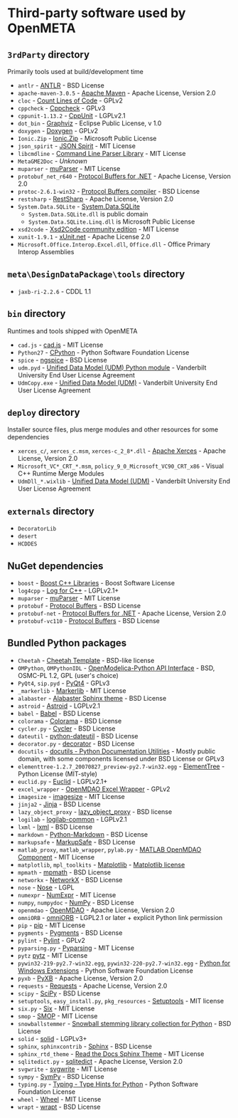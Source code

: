 Third-party software used by OpenMETA
=====================================

`3rdParty` directory
------------------

Primarily tools used at build/development time

  * `antlr` - [ANTLR](http://www.antlr.org/) - BSD License
  * `apache-maven-3.0.5` - [Apache Maven](https://maven.apache.org/) - Apache License, Version 2.0
  * `cloc` - [Count Lines of Code](http://cloc.sourceforge.net/) - GPLv2
  * `cppcheck` - [Cppcheck](http://cppcheck.sourceforge.net/) - GPLv3
  * `cppunit-1.13.2` - [CppUnit](https://sourceforge.net/projects/cppunit/) - LGPLv2.1
  * `dot_bin` - [Graphviz](http://www.graphviz.org/) - Eclipse Public License, v 1.0
  * `doxygen` - [Doxygen](http://www.stack.nl/~dimitri/doxygen/) - GPLv2
  * `Ionic.Zip` - [Ionic.Zip](https://dotnetzip.codeplex.com/) - Microsoft Public License
  * `json_spirit` - [JSON Spirit](https://www.codeproject.com/Articles/20027/JSON-Spirit-A-C-JSON-Parser-Generator-Implemented) - MIT License
  * `libcmdline` - [Command Line Parser Library](https://commandline.codeplex.com/) - MIT License
  * `MetaGME2Doc` - *Unknown*
  * `muparser` - [muParser][muparser] - MIT License
  * `protobuf_net_r640` - [Protocol Buffers for .NET][Protobuf.NET] - Apache License, Version 2.0
  * `protoc-2.6.1-win32` - [Protocol Buffers compiler][Protobuf] - BSD License
  * `restsharp` - [RestSharp](http://restsharp.org/) - Apache License, Version 2.0
  * `System.Data.SQLite` - [System.Data.SQLite](https://system.data.sqlite.org/index.html/doc/trunk/www/index.wiki)
      * `System.Data.SQLite.dll` is public domain
      * `System.Data.SQLite.Linq.dll` is Microsoft Public License
  * `xsd2code` - [Xsd2Code community edition](https://xsd2code.codeplex.com/) - MIT License
  * `xunit-1.9.1` - [xUnit.net](https://xunit.github.io/) - Apache License 2.0
  * `Microsoft.Office.Interop.Excel.dll`, `Office.dll` - Office Primary Interop Assemblies

`meta\DesignDataPackage\tools` directory
---------------
  * `jaxb-ri-2.2.6` - CDDL 1.1

`bin` directory
---------------

Runtimes and tools shipped with OpenMETA

  * `cad.js` - [cad.js](https://github.com/ghemingway/cad.js) - MIT License
  * `Python27` - [CPython](https://www.python.org/) - Python Software Foundation License
  * `spice` - [ngspice](http://ngspice.sourceforge.net/) - BSD License
  * `udm.pyd` - [Unified Data Model (UDM) Python module][UDM] - Vanderbilt University End User License Agreement
  * `UdmCopy.exe` - [Unified Data Model (UDM)][UDM] - Vanderbilt University End User License Agreement

`deploy` directory
------------------

Installer source files, plus merge modules and other resources for some dependencies

  * `xerces_c/`, `xerces_c.msm`, `xerces-c_2_8*.dll` - [Apache Xerces](http://xerces.apache.org/) - Apache License, Version 2.0
  * `Microsoft_VC*_CRT_*.msm`, `policy_9_0_Microsoft_VC90_CRT_x86` - Visual C++ Runtime Merge Modules
  * `UdmDll_*.wixlib` - [Unified Data Model (UDM)][UDM] - Vanderbilt University End User License Agreement

[UDM]: http://www.isis.vanderbilt.edu/tools/UDM

`externals` directory
---------------------

  * `DecoratorLib`
  * `desert`
  * `HCDDES`

NuGet dependencies
------------------

  * `boost` - [Boost C++ Libraries](http://www.boost.org/) - Boost Software License
  * `log4cpp` - [Log for C++](http://log4cpp.sourceforge.net/) - LGPLv2.1+
  * `muparser` - [muParser][muparser] - MIT License
  * `protobuf` - [Protocol Buffers][Protobuf] - BSD License
  * `protobuf-net` - [Protocol Buffers for .NET][Protobuf.NET] - Apache License, Version 2.0
  * `protobuf-vc110` - [Protocol Buffers][Protobuf] - BSD License

[muparser]: http://beltoforion.de/article.php?a=muparser
[Protobuf]: https://developers.google.com/protocol-buffers/
[Protobuf.NET]: https://github.com/mgravell/protobuf-net

Bundled Python packages
-----------------------
* `Cheetah` - [Cheetah Template](http://cheetahtemplate.org/) - BSD-like license
* `OMPython`, `OMPythonIDL` - [OpenModelica-Python API Interface](https://github.com/OpenModelica/OMPython) - BSD, OSMC-PL 1.2, GPL (user's choice)
* `PyQt4`, `sip.pyd` - [PyQt4](https://riverbankcomputing.com/software/pyqt/intro) - GPLv3
* `_markerlib` - [Markerlib](https://bitbucket.org/dholth/markerlib/) - MIT License
* `alabaster` - [Alabaster Sphinx theme](https://alabaster.readthedocs.io/) - BSD License
* `astroid` - [Astroid](https://github.com/PyCQA/astroid) - LGPLv2.1
* `babel` - [Babel](http://babel.pocoo.org/) - BSD License
* `colorama` - [Colorama](https://github.com/tartley/colorama) - BSD License
* `cycler.py` - [Cycler](https://github.com/matplotlib/cycler) - BSD License
* `dateutil` - [python-dateutil](https://dateutil.readthedocs.io/en/stable/) - BSD License
* `decorator.py` - [decorator](https://github.com/micheles/decorator) - BSD License
* `docutils` - [docutils - Python Documentation Utilities](http://docutils.sourceforge.net/) - Mostly public domain, with some components licensed under BSD License or GPLv3
* `elementtree-1.2.7_20070827_preview-py2.7-win32.egg` - [ElementTree](http://effbot.org/zone/element-index.htm) - Python License (MIT-style)
* `euclid.py` - [Euclid](https://code.google.com/archive/p/pyeuclid/) - LGPLv2.1+
* `excel_wrapper` - [OpenMDAO Excel Wrapper](https://github.com/OpenMDAO-Plugins/excel_wrapper) - GPLv2
* `imagesize` - [imagesize](https://github.com/shibukawa/imagesize_py) - MIT License
* `jinja2` - [Jinja](http://jinja.pocoo.org/) - BSD License
* `lazy_object_proxy` - [lazy_object_proxy](https://github.com/ionelmc/python-lazy-object-proxy) - BSD license
* `logilab` - [logilab-common](https://www.logilab.org/project/logilab-common) - LGPLv2.1
* `lxml` - [lxml](http://lxml.de/) - BSD License
* `markdown` - [Python-Markdown](https://pythonhosted.org/Markdown/) - BSD License
* `markupsafe` - [MarkupSafe](https://github.com/pallets/markupsafe) - BSD License
* `matlab_proxy`, `matlab_wrapper`, `pylab.py` - [MATLAB OpenMDAO Component](https://github.com/metamorph-inc/matlab_wrapper) - MIT License
* `matplotlib`, `mpl_toolkits` - [Matplotlib](http://matplotlib.org/) - [Matplotlib license](https://github.com/matplotlib/matplotlib/blob/master/LICENSE/LICENSE)
* `mpmath` - [mpmath](http://mpmath.org/) - BSD License
* `networkx` - [NetworkX](http://networkx.github.io/) - BSD License
* `nose` - [Nose](https://nose.readthedocs.io/en/latest/) - LGPL
* `numexpr` - [NumExpr](https://github.com/pydata/numexpr) - MIT License
* `numpy`, `numpydoc` - [NumPy](http://www.numpy.org/) - BSD License
* `openmdao` - [OpenMDAO](http://openmdao.org/) - Apache License, Version 2.0
* `omniORB` - [omniORB](http://www.omniorb.net) - LGPL2.1 or later + explicit Python link permission
* `pip` - [pip](https://pip.pypa.io/en/stable/) - MIT License
* `pygments` - [Pygments](http://pygments.org/) - BSD License
* `pylint` - [Pylint](https://github.com/PyCQA/pylint) - GPLv2
* `pyparsing.py` - [Pyparsing](http://pyparsing.wikispaces.com/) - MIT License
* `pytz` [pytz](http://pythonhosted.org/pytz/) - MIT License
* `pywin32-219-py2.7-win32.egg`, `pywin32-220-py2.7-win32.egg` - [Python for Windows Extensions](https://sourceforge.net/projects/pywin32/) - Python Software Foundation License
* `pyxb` - [PyXB](http://pyxb.sourceforge.net/) - Apache License, Version 2.0
* `requests` - [Requests](http://python-requests.org/) - Apache License, Version 2.0
* `scipy` - [SciPy](https://www.scipy.org/) - BSD License
* `setuptools`, `easy_install.py`, `pkg_resources` - [Setuptools](https://github.com/pypa/setuptools) - MIT license
* `six.py` - [Six](https://pypi.python.org/pypi/six/) - MIT License
* `smop` - [SMOP](https://github.com/metamorph-inc/smop) - MIT License
* `snowballstemmer` - [Snowball stemming library collection for Python](https://github.com/shibukawa/snowball_py) - BSD License
* `solid` - [solid](https://github.com/haaksmash/solid) - LGPLv3+
* `sphinx`, `sphinxcontrib` - [Sphinx](http://sphinx-doc.org/) - BSD License
* `sphinx_rtd_theme` - [Read the Docs Sphinx Theme](https://github.com/rtfd/sphinx_rtd_theme/) - MIT License
* `sqlitedict.py` - [sqlitedict](https://github.com/RaRe-Technologies/sqlitedict) - Apache License, Version 2.0
* `svgwrite` - [svgwrite](https://github.com/mozman/svgwrite) - MIT License
* `sympy` - [SymPy](http://www.sympy.org/en/index.html) - BSD License
* `typing.py` - [Typing - Type Hints for Python](https://pypi.python.org/pypi/typing/3.6.2) - Python Software Foundation License
* `wheel` - [Wheel](https://github.com/pypa/wheel) - MIT License
* `wrapt` - [wrapt](https://github.com/GrahamDumpleton/wrapt) - BSD License
